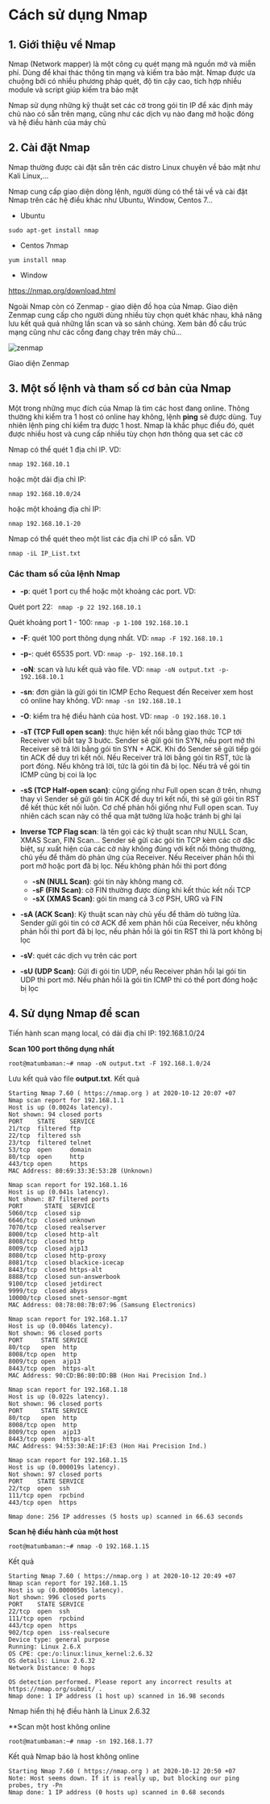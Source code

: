 # Cách sử dụng Nmap

## 1. Giới thiệu về Nmap

Nmap (Network mapper) là một công cụ quét mạng mã nguồn mở và miễn phí. Dùng để khai thác thông tin mạng và kiếm tra bảo mật. Nmap được ưa chuộng bởi có nhiều phương pháp quét, độ tin cậy cao, tích hợp nhiều module và script giúp kiếm tra bảo mật

Nmap sử dụng những kỹ thuật set các cờ trong gói tin IP để xác định máy chủ nào có sẵn trên mạng, cũng như các dịch vụ nào đang mở hoặc đóng và hệ điều hành của máy chủ



## 2. Cài đặt Nmap

Nmap thường được cài đặt sẵn trên các distro Linux chuyên về bảo mật như Kali Linux,...

Nmap cung cấp giao diện dòng lệnh, người dùng có thể tải về và cài đặt Nmap trên các hệ điều khác như Ubuntu, Window, Centos 7...

  + Ubuntu
  ```
  sudo apt-get install nmap
  ```
  
  + Centos 7nmap
  ```
  yum install nmap
  ```
  
  + Window
  
   https://nmap.org/download.html
   
 Ngoài Nmap còn có Zenmap - giao diện đồ họa của Nmap. Giao diện Zenmap cung cấp cho người dùng nhiều tùy chọn quét khác nhau, khả năng lưu kết quả quả những lần scan và so sánh chúng. Xem bản đồ cấu trúc mạng cũng như các cổng đang chạy trên máy chủ...
 
![zenmap](https://user-images.githubusercontent.com/32956424/95675282-37b32800-0be0-11eb-8292-77dbf315cb22.png)
 
 Giao diện Zenmap

## 3. Một số lệnh và tham số cơ bản của Nmap

Một trong những mục đích của Nmap là tìm các host đang online. Thông thường khi kiểm tra 1 host có online hay không, lệnh **ping** sẽ được dùng. Tuy nhiên lệnh ping chỉ kiểm tra được 1 host. Nmap là khắc phục điều đó, quét được nhiều host và cung cấp nhiều tùy chọn hơn thông qua set các cờ

Nmap có thể quét 1 địa chỉ IP. VD:

```
nmap 192.168.10.1
```
hoặc một dải địa chỉ IP:
```
nmap 192.168.10.0/24
```

hoặc một khoảng địa chỉ IP:
```
nmap 192.168.10.1-20
```

Nmap có thể quét theo một list các địa chỉ IP có sẵn. VD
```
nmap -iL IP_List.txt
```



### Các tham số của lệnh Nmap

  + **-p**: quét 1 port cụ thể hoặc một khoảng các port. VD:
  
  Quét port 22: ``` nmap -p 22 192.168.10.1``` 
  
  Quét khoảng port 1 - 100: ```nmap -p 1-100 192.168.10.1```
  
  + **-F**: quét 100 port thông dụng nhất. VD: ```nmap -F 192.168.10.1```
  
  + **-p-**: quét 65535 port. VD: ```nmap -p- 192.168.10.1```
  
  + **-oN**: scan và lưu kết quả vào file. VD: ```nmap -oN output.txt -p- 192.168.10.1```

  + **-sn**: đơn giản là gửi gói tin ICMP Echo Request đến Receiver xem host có online hay không. VD: ```nmap -sn 192.168.10.1```  
  
  + **-O**: kiểm tra hệ điều hành của host. VD: ```nmap -O 192.168.10.1```
  
  + **-sT (TCP Full open scan)**: thực hiện kết nối bằng giao thức TCP tới Receiver với bắt tay 3 bước. Sender sẽ gửi gói tin SYN, nếu port mở thì Receiver sẽ trả lời bằng gói tin SYN + ACK. Khi đó Sender sẽ gửi tiếp gói tin ACK để duy trì kết nối. Nếu Receiver trả lời bằng gói tin RST, tức là port đóng. Nếu không trả lời, tức là gói tin đã bị lọc. Nếu trả về gói tin ICMP cũng bị coi là lọc
  
  + **-sS (TCP Half-open scan)**: cũng giống như Full open scan ở trên, nhưng thay vì Sender sẽ gửi gói tin ACK để duy trì kết nối, thì sẽ gửi gói tin RST để kết thúc kết nối luôn. Cơ chế phản hồi giống như Full open scan. Tuy nhiên cách scan này có thể qua mặt tường lửa hoặc tránh bị ghi lại
  
  + **Inverse TCP Flag scan**: là tên gọi các kỹ thuật scan như NULL Scan, XMAS Scan, FIN Scan... Sender sẽ gửi các gói tin TCP kèm các cờ đặc biệt, sự xuất hiện của các cờ này không đúng với kết nối thông thường, chủ yếu để thăm dò phản ứng của Receiver. Nếu Receiver phản hồi thì port mở hoặc port đã bị lọc. Nếu không phản hồi thì port đóng
    - **-sN (NULL Scan)**: gói tin này không mang cờ.
    - **-sF (FIN Scan)**: cờ FIN thường được dùng khi kết thúc kết nối TCP
    - **-sX (XMAS Scan)**: gói tin mang cả 3 cờ PSH, URG và FIN
    
  + **-sA (ACK Scan)**: Kỹ thuật scan này chủ yếu để thăm dò tường lửa. Sender gửi gói tin có cờ ACK để xem phản hồi của Receiver, nếu không phản hồi thì port đã bị lọc, nếu phản hồi là gói tin RST thì là port không bị lọc
  
  + **-sV**: quét các dịch vụ trên các port
  
  + **-sU (UDP Scan)**: Gửi đi gói tin UDP, nếu Receiver phản hồi lại gói tin UDP thì port mở. Nếu phản hồi là gói tin ICMP thì có thể port đóng hoặc bị lọc
  
  
## 4. Sử dụng Nmap để scan

Tiến hành scan mạng local, có dải địa chỉ IP: 192.168.1.0/24

**Scan 100 port thông dụng nhất** 

``` root@matumbaman:~# nmap -oN output.txt -F 192.168.1.0/24 ```


Lưu kết quả vào file **output.txt**. Kết quả

```
Starting Nmap 7.60 ( https://nmap.org ) at 2020-10-12 20:07 +07
Nmap scan report for 192.168.1.1
Host is up (0.0024s latency).
Not shown: 94 closed ports
PORT    STATE    SERVICE
21/tcp  filtered ftp
22/tcp  filtered ssh
23/tcp  filtered telnet
53/tcp  open     domain
80/tcp  open     http
443/tcp open     https
MAC Address: 80:69:33:3E:53:2B (Unknown)

Nmap scan report for 192.168.1.16
Host is up (0.041s latency).
Not shown: 87 filtered ports
PORT      STATE  SERVICE
5060/tcp  closed sip
6646/tcp  closed unknown
7070/tcp  closed realserver
8000/tcp  closed http-alt
8008/tcp  closed http
8009/tcp  closed ajp13
8080/tcp  closed http-proxy
8081/tcp  closed blackice-icecap
8443/tcp  closed https-alt
8888/tcp  closed sun-answerbook
9100/tcp  closed jetdirect
9999/tcp  closed abyss
10000/tcp closed snet-sensor-mgmt
MAC Address: 08:78:08:7B:07:96 (Samsung Electronics)

Nmap scan report for 192.168.1.17
Host is up (0.0046s latency).
Not shown: 96 closed ports
PORT     STATE SERVICE
80/tcp   open  http
8008/tcp open  http
8009/tcp open  ajp13
8443/tcp open  https-alt
MAC Address: 90:CD:B6:80:DD:BB (Hon Hai Precision Ind.)

Nmap scan report for 192.168.1.18
Host is up (0.022s latency).
Not shown: 96 closed ports
PORT     STATE SERVICE
80/tcp   open  http
8008/tcp open  http
8009/tcp open  ajp13
8443/tcp open  https-alt
MAC Address: 94:53:30:AE:1F:E3 (Hon Hai Precision Ind.)

Nmap scan report for 192.168.1.15
Host is up (0.000019s latency).
Not shown: 97 closed ports
PORT    STATE SERVICE
22/tcp  open  ssh
111/tcp open  rpcbind
443/tcp open  https

Nmap done: 256 IP addresses (5 hosts up) scanned in 66.63 seconds
```

**Scan hệ điều hành của một host**

``` root@matumbaman:~# nmap -O 192.168.1.15 ```

Kết quả

```
Starting Nmap 7.60 ( https://nmap.org ) at 2020-10-12 20:49 +07
Nmap scan report for 192.168.1.15
Host is up (0.0000050s latency).
Not shown: 996 closed ports
PORT    STATE SERVICE
22/tcp  open  ssh
111/tcp open  rpcbind
443/tcp open  https
902/tcp open  iss-realsecure
Device type: general purpose
Running: Linux 2.6.X
OS CPE: cpe:/o:linux:linux_kernel:2.6.32
OS details: Linux 2.6.32
Network Distance: 0 hops

OS detection performed. Please report any incorrect results at https://nmap.org/submit/ .
Nmap done: 1 IP address (1 host up) scanned in 16.98 seconds

```
Nmap hiển thị hệ điều hành là Linux 2.6.32

**Scan một host không online 

``` root@matumbaman:~# nmap -sn 192.168.1.77 ```

Kết quả Nmap báo là host không online
```
Starting Nmap 7.60 ( https://nmap.org ) at 2020-10-12 20:50 +07
Note: Host seems down. If it is really up, but blocking our ping probes, try -Pn
Nmap done: 1 IP address (0 hosts up) scanned in 0.68 seconds

```





